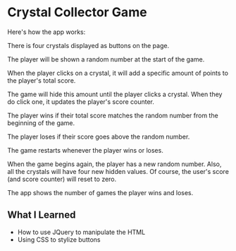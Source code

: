 # Crystal Collector Game
Here's how the app works:

There is four crystals displayed as buttons on the page.

The player will be shown a random number at the start of the game.

When the player clicks on a crystal, it will add a specific amount of points to the player's total score.

The game will hide this amount until the player clicks a crystal.
When they do click one, it updates the player's score counter.

The player wins if their total score matches the random number from the beginning of the game.

The player loses if their score goes above the random number.

The game restarts whenever the player wins or loses.

When the game begins again, the player has a new random number. Also, all the crystals will have four new hidden values. Of course, the user's score (and score counter) will reset to zero.

The app shows the number of games the player wins and loses.

## What I Learned
* How to use JQuery to manipulate the HTML
* Using CSS to stylize buttons
